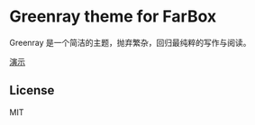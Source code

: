 # Greenray theme for FarBox

Greenray 是一个简洁的主题，抛弃繁杂，回归最纯粹的写作与阅读。

[演示](http://imzoke.farbox.com)

## License

MIT